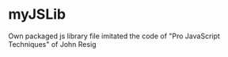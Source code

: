 # myJSLib
Own packaged js library file imitated the code of "Pro JavaScript Techniques" of John Resig
